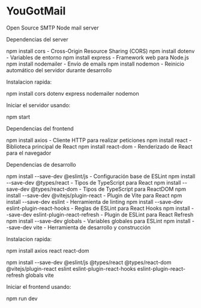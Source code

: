 # YouGotMail

Open Source SMTP Node mail server

Dependencias del server

npm install cors - Cross-Origin Resource Sharing (CORS)
npm install dotenv - Variables de entorno
npm install express - Framework web para Node.js
npm install nodemailer - Envío de emails
npm install nodemon - Reinicio automático del servidor durante desarrollo

Instalacion rapida:

npm install cors dotenv express nodemailer nodemon

Iniciar el servidor usando:

npm start

Dependencias del frontend

npm install axios - Cliente HTTP para realizar peticiones
npm install react - Biblioteca principal de React
npm install react-dom - Renderizado de React para el navegador

Dependencias de desarrollo

npm install --save-dev @eslint/js - Configuración base de ESLint
npm install --save-dev @types/react - Tipos de TypeScript para React
npm install --save-dev @types/react-dom - Tipos de TypeScript para ReactDOM
npm install --save-dev @vitejs/plugin-react - Plugin de Vite para React
npm install --save-dev eslint - Herramienta de linting
npm install --save-dev eslint-plugin-react-hooks - Reglas de ESLint para React Hooks
npm install --save-dev eslint-plugin-react-refresh - Plugin de ESLint para React Refresh
npm install --save-dev globals - Variables globales para ESLint
npm install --save-dev vite - Herramienta de desarrollo y construcción

Instalacion rapida:

npm install axios react react-dom

npm install --save-dev @eslint/js @types/react @types/react-dom @vitejs/plugin-react eslint eslint-plugin-react-hooks eslint-plugin-react-refresh globals vite

Iniciar el frontend usando:

npm run dev